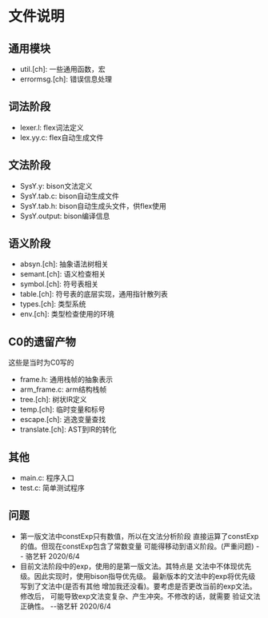 # 文件说明

## 通用模块
+ util.[ch]: 一些通用函数，宏
+ errormsg.[ch]: 错误信息处理

## 词法阶段
+ lexer.l: flex词法定义
+ lex.yy.c: flex自动生成文件

## 文法阶段
+ SysY.y: bison文法定义
+ SysY.tab.c: bison自动生成文件
+ SysY.tab.h: bison自动生成头文件，供flex使用
+ SysY.output: bison编译信息

## 语义阶段
+ absyn.[ch]: 抽象语法树相关
+ semant.[ch]: 语义检查相关
+ symbol.[ch]: 符号表相关
+ table.[ch]: 符号表的底层实现，通用指针散列表
+ types.[ch]: 类型系统
+ env.[ch]: 类型检查使用的环境

## C0的遗留产物
这些是当时为C0写的
+ frame.h: 通用栈帧的抽象表示
+ arm_frame.c: arm结构栈帧
+ tree.[ch]: 树状IR定义
+ temp.[ch]: 临时变量和标号
+ escape.[ch]: 逃逸变量查找
+ translate.[ch]: AST到IR的转化

## 其他
+ main.c: 程序入口
+ test.c: 简单测试程序

## 问题
+ 第一版文法中constExp只有数值，所以在文法分析阶段
直接运算了constExp的值。但现在constExp包含了常数变量
可能得移动到语义阶段。(严重问题) -- 骆艺轩 2020/6/4
+ 目前文法阶段中的exp，使用的是第一版文法。其特点是
文法中不体现优先级。因此实现时，使用bison指导优先级。
最新版本的文法中的exp将优先级写到了文法中(是否有其他
增加我还没看)。要考虑是否更改当前的exp文法。修改后，
可能导致exp文法变复杂、产生冲突。不修改的话，就需要
验证文法正确性。 --骆艺轩 2020/6/4